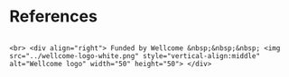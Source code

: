 # References

```@bibliography
```

```@raw html
<br> <div align="right"> Funded by Wellcome &nbsp;&nbsp;&nbsp; <img src="../wellcome-logo-white.png" style="vertical-align:middle" alt="Wellcome logo" width="50" height="50"> </div>
```